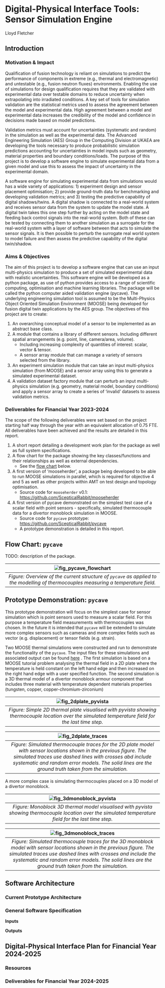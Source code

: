 # Digital-Physical Interface Tools: Sensor Simulation Engine

Lloyd Fletcher

## Introduction

### Motivation & Impact
Qualification of fusion technology is reliant on simulations to predict the performance of components in extreme (e.g., thermal and electromagnetic) and untestable (e.g., fusion neutron fluxes) environments. Enabling the use of simulations for design qualification requires that they are validated with experimental data over testable domains to reduce uncertainty when extrapolating into irradiated conditions. A key set of tools for simulation validation are the statistical metrics used to assess the agreement between the model and experimental data. High agreement between a model and experimental data increases the credibility of the model and confidence in decisions made based on model predictions.

Validation metrics must account for uncertainties (systematic and random) in the simulation as well as the experimental data. The Advanced Engineering Simulation (AES) Group in the Computing Division at UKAEA are developing the tools necessary to produce probabilistic simulation predictions accounting for uncertainties in model inputs such as geometry, material properties and boundary conditions/loads. The purpose of this project is to develop a software engine to simulate experimental data from a given model and use this to assess the impact of uncertainty in the experimental domain.

A software engine for simulating experimental data from simulations would has a wide variety of applications: 1) experiment design and sensor placement optimisation; 2) provide ground-truth data for benchmarking and developing validation metrics; and 3) testing the predictive capability of digital shadows/twins.  A digital shadow is connected to a real-world system and receives sensor data from the system to update the model state. A digital twin takes this one step further by acting on the model state and feeding back control signals into the real-world system. Both of these can be tested by connecting them to another simulation as a surrogate for the real-world system with a layer of software between that acts to simulate the sensor signals. It is then possible to perturb the surrogate real world system to model failure and then assess the predictive capability of the digital twin/shadow.

### Aims & Objectives

The aim of this project is to develop a software engine that can use an input multi-physics simulation to produce a set of simulated experimental data with realistic uncertainties. This software engine will be developed as a python package, as use of python provides access to a range of scientific computing, optimisation and machine learning libraries. The package will be called the python computer aided validation engine (pycave). The underlying engineering simulation tool is assumed to be the Multi-Physics Object Oriented Simulation Environment (MOOSE) being developed for fusion digital twin applications by the AES group. The objectives of this project are to create:

1. An overarching conceptual model of a sensor to be implemented as an abstract base class.
2. A module that contains a library of different sensors.
    Including different spatial arrangements (e.g. point, line, camera/area, volume).
    * Including increasing complexity of quantities of interest: scalar, vector & tensor.
    * A sensor array module that can manage a variety of sensors selected from the library.
3. An experiment simulation module that can take an input multi-physics simulation (from MOOSE) and a sensor array using this to generate a simulated experimental dataset.
4. A validation dataset factory module that can perturb an input multi-physics simulation (e.g. geometry, material model, boundary conditions) and apply a sensor array to create a series of ‘invalid’ datasets to assess validation metrics.

### Deliverables for Financial Year 2023-2024
The scope of the following deliverables were set based on the project starting half way through the year with an equivalent allocation of 0.75 FTE. All deliverables have been achieved and the results are detailed in this report.

1. A short report detailing a development work plan for the package as well as full system specifications.
2. A flow chart for the package showing the key classes/functions and their relationships as well as external dependencies.
    * See the [flow chart](#flow-chart) below.
3. A first version of ‘mooseherder’, a package being developed to be able to run MOOSE simulations in parallel, which is required for objective 4 and 5 as well as other projects within AMT on test design and topology optimisation.
    * Source code for `mooseherder` v0.1: https://github.com/ScepticalRabbit/mooseherder
4. A first version of pycave demonstrated on the simplest test case of a scalar field with point sensors - specifically, simulated thermocouple data for a divertor monoblock simulation in MOOSE.
    * Source code for `pycave` prototype: https://github.com/ScepticalRabbit/pycave
    * A prototype demonstration is detailed in this report.

## Flow Chart: `pycave`

TODO: description of the package.

|![fig_pycave_flowchart](images/pycave.drawio.svg)|
|:--:|
|*Figure: Overview of the current structure of `pycave` as applied to the modelling of thermocouples measuring a temperature field.*|

## Prototype Demonstration: `pycave`

This prototype demonstration will focus on the simplest case for sensor simulation which is point sensors used to measure a scalar field. For this purpose a temperature field measurements with thermocouples was chosen. In the future it is intended that `pycave` will be extended to simulate more complex sensors such as cameras and more complex fields such as vector (e.g. displacement) or tensor fields (e.g. strain).

Two MOOSE thermal simulations were constructed and run to demonstrate the functionality of the `pycave`. The input files for these simulations and associated output can be found [here](https://github.com/ScepticalRabbit/pycave/tree/main/data) . The first simulation is based on a MOOSE tutorial problem analysing the thermal field in a 2D plate where the temperature is held constant on the left hand edge and then increased on the right hand edge with a user specified function. The second simulation is a 3D thermal model of a divertor monoblock armour component that includes three material with temperature dependent materials properties (tungsten, copper, copper-chromium-zirconium)

|![fig_2dplate_pyvista](images/plate_thermal_2d_sim_view.svg)|
|:--:|
|*Figure: Simple 2D thermal plate visualised with pyvista showing thermocouple location over the simulated temperature field for the last time step.*|


|![fig_2dplate_traces](images/plate_thermal_2d_traces.png)|
|:--:|
|*Figure: Simulated thermocouple traces for the 2D plate model with sensor locations shown in the previous figure. The simulated traces use dashed lines with crosses abd include systematic and random error models. The solid lines are the ground truth taken from the simulation.* |

A more complex case is simulating thermocouples placed on a 3D model of a divertor monoblock.

|![fig_3dmonoblock_pyvista](images/monoblock_thermal_sim_view.svg)|
|:--:|
|*Figure: Monoblock 3D thermal model visualised with pyvista showing thermocouple location over the simulated temperature field for the last time step.*|


|![fig_3dmonoblock_traces](images/monoblock_thermal_traces.png)|
|:--:|
|*Figure: Simulated thermocouple traces for the 3D monoblock model with sensor locations shown in the previous figure. The simulated traces use dashed lines with crosses and include the systematic and random error models. The solid lines are the ground truth taken from the simulation.* |


## Software Architecture


### Current Prototype Architecture


### General Software Specification

**Inputs**

**Outputs**


## Digital-Physical Interface Plan for Financial Year 2024-2025


### Resources


### Deliverables for Financial Year 2024-2025

